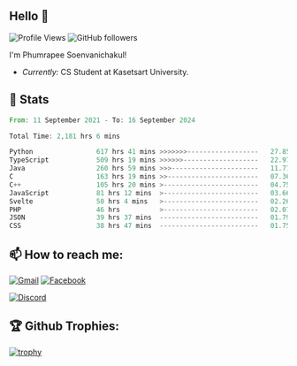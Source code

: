 
<h2>Hello 👋</h2> 

![Profile Views](https://komarev.com/ghpvc/?username=Homiez09&label=Profile%20views&color=0e75b6&style=flat)
![GitHub followers](https://img.shields.io/github/followers/HomieZ09.svg?style=social&label=Follow)


I'm Phumrapee Soenvanichakul!

- <i>Currently:</i> CS Student at Kasetsart University.

<h2>👀 Stats</h2>

<!--START_SECTION:waka-->

```rust
From: 11 September 2021 - To: 16 September 2024

Total Time: 2,181 hrs 6 mins

Python                617 hrs 41 mins >>>>>>>------------------   27.85 %
TypeScript            509 hrs 19 mins >>>>>>-------------------   22.97 %
Java                  260 hrs 59 mins >>>----------------------   11.77 %
C                     163 hrs 19 mins >>-----------------------   07.36 %
C++                   105 hrs 20 mins >------------------------   04.75 %
JavaScript            81 hrs 12 mins  >------------------------   03.66 %
Svelte                50 hrs 4 mins   >------------------------   02.26 %
PHP                   46 hrs          >------------------------   02.07 %
JSON                  39 hrs 37 mins  -------------------------   01.79 %
CSS                   38 hrs 47 mins  -------------------------   01.75 %
```

<!--END_SECTION:waka-->

<h2>📫 How to reach me:</h2>

<a href="mailto:phumrapeesoen1@gmail.com">![Gmail](https://img.shields.io/badge/Gmail-D14836?style=for-the-badge&logo=gmail&logoColor=white)</a> 
<a href="https://web.facebook.com/phumrapee.soenvanichakul.3/">![Facebook](https://img.shields.io/badge/Facebook-4267B2?style=for-the-badge&logo=facebook&logoColor=white)</a>

<a href="https://discord.gg/EWnAEUtFVm">![Discord](https://discord.c99.nl/widget/theme-1/297740667784921089.png)</a> 

<h2>🏆 Github Trophies:</h2>

[![trophy](https://github-profile-trophy.vercel.app/?username=Homiez09&theme=discord&row=1)](https://github.com/ryo-ma/github-profile-trophy)
